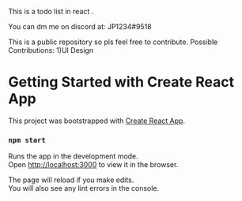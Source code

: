 This is a todo list in react .

You can dm me on discord at: JP1234#9518

This is a public repository so pls feel free to contribute.
Possible Contributions:
  1)UI Design

# Getting Started with Create React App

This project was bootstrapped with [Create React App](https://github.com/facebook/create-react-app).

### `npm start`

Runs the app in the development mode.\
Open [http://localhost:3000](http://localhost:3000) to view it in the browser.

The page will reload if you make edits.\
You will also see any lint errors in the console.

